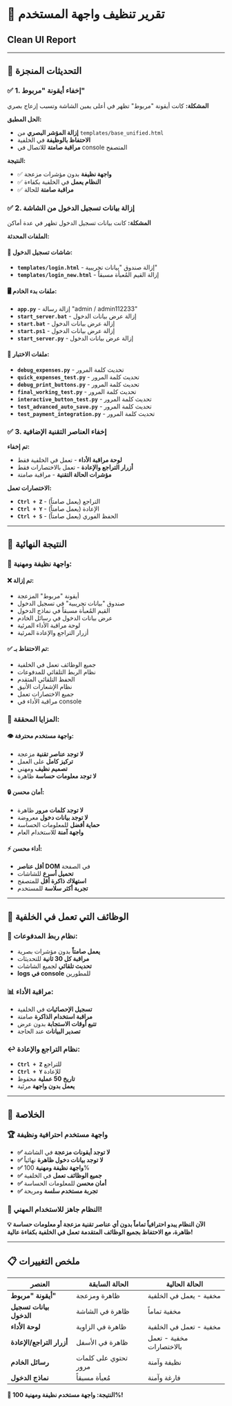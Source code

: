 # 🎨 تقرير تنظيف واجهة المستخدم
## Clean UI Report

---

## 🎯 **التحديثات المنجزة**

### **✅ 1. إخفاء أيقونة "مربوط"**

**المشكلة:** كانت أيقونة "مربوط" تظهر في أعلى يمين الشاشة وتسبب إزعاج بصري

**الحل المطبق:**
- **إزالة المؤشر البصري** من `templates/base_unified.html`
- **الاحتفاظ بالوظيفة** في الخلفية
- **مراقبة صامتة** للاتصال في console المتصفح

**النتيجة:** 
- ✅ **واجهة نظيفة** بدون مؤشرات مزعجة
- ✅ **النظام يعمل** في الخلفية بكفاءة
- ✅ **مراقبة صامتة** للحالة

### **✅ 2. إزالة بيانات تسجيل الدخول من الشاشة**

**المشكلة:** كانت بيانات تسجيل الدخول تظهر في عدة أماكن

**الملفات المحدثة:**

#### **📱 شاشات تسجيل الدخول:**
- **`templates/login.html`** - إزالة صندوق "بيانات تجريبية"
- **`templates/login_new.html`** - إزالة القيم المُعبأة مسبقاً

#### **🖥️ ملفات بدء الخادم:**
- **`app.py`** - إزالة رسالة "admin / admin112233"
- **`start_server.bat`** - إزالة عرض بيانات الدخول
- **`start.bat`** - إزالة عرض بيانات الدخول  
- **`start.ps1`** - إزالة عرض بيانات الدخول
- **`start_server.py`** - إزالة عرض بيانات الدخول

#### **🧪 ملفات الاختبار:**
- **`debug_expenses.py`** - تحديث كلمة المرور
- **`quick_expenses_test.py`** - تحديث كلمة المرور
- **`debug_print_buttons.py`** - تحديث كلمة المرور
- **`final_working_test.py`** - تحديث كلمة المرور
- **`interactive_button_test.py`** - تحديث كلمة المرور
- **`test_advanced_auto_save.py`** - تحديث كلمة المرور
- **`test_payment_integration.py`** - تحديث كلمة المرور

### **✅ 3. إخفاء العناصر التقنية الإضافية**

**تم إخفاء:**
- **لوحة مراقبة الأداء** - تعمل في الخلفية فقط
- **أزرار التراجع والإعادة** - تعمل بالاختصارات فقط
- **مؤشرات الحالة التقنية** - مراقبة صامتة

**الاختصارات تعمل:**
- **`Ctrl + Z`** - التراجع (يعمل صامتاً)
- **`Ctrl + Y`** - الإعادة (يعمل صامتاً)
- **`Ctrl + S`** - الحفظ الفوري (يعمل صامتاً)

---

## 🎨 **النتيجة النهائية**

### **🧹 واجهة نظيفة ومهنية:**

#### **❌ تم إزالة:**
- أيقونة "مربوط" المزعجة
- صندوق "بيانات تجريبية" في تسجيل الدخول
- القيم المُعبأة مسبقاً في نماذج الدخول
- عرض بيانات الدخول في رسائل الخادم
- لوحة مراقبة الأداء المرئية
- أزرار التراجع والإعادة المرئية

#### **✅ تم الاحتفاظ بـ:**
- جميع الوظائف تعمل في الخلفية
- نظام الربط التلقائي للمدفوعات
- الحفظ التلقائي المتقدم
- نظام الإشعارات الأنيق
- جميع الاختصارات تعمل
- مراقبة الأداء في console

### **🎯 المزايا المحققة:**

#### **👁️ واجهة مستخدم محترفة:**
- **لا توجد عناصر تقنية** مزعجة
- **تركيز كامل** على العمل
- **تصميم نظيف** ومهني
- **لا توجد معلومات حساسة** ظاهرة

#### **🔒 أمان محسن:**
- **لا توجد كلمات مرور** ظاهرة
- **لا توجد بيانات دخول** معروضة
- **حماية أفضل** للمعلومات الحساسة
- **واجهة آمنة** للاستخدام العام

#### **⚡ أداء محسن:**
- **أقل عناصر DOM** في الصفحة
- **تحميل أسرع** للشاشات
- **استهلاك ذاكرة أقل** للمتصفح
- **تجربة أكثر سلاسة** للمستخدم

---

## 🔧 **الوظائف التي تعمل في الخلفية**

### **🔗 نظام ربط المدفوعات:**
- **يعمل صامتاً** بدون مؤشرات بصرية
- **مراقبة كل 30 ثانية** للتحديثات
- **تحديث تلقائي** لجميع الشاشات
- **logs في console** للمطورين

### **📊 مراقبة الأداء:**
- **تسجيل الإحصائيات** في الخلفية
- **مراقبة استخدام الذاكرة** صامتة
- **تتبع أوقات الاستجابة** بدون عرض
- **تصدير البيانات** عند الحاجة

### **↩️ نظام التراجع والإعادة:**
- **`Ctrl + Z`** للتراجع
- **`Ctrl + Y`** للإعادة
- **تاريخ 50 عملية** محفوظ
- **يعمل بدون واجهة** مرئية

---

## 🎉 **الخلاصة**

### **🏆 واجهة مستخدم احترافية ونظيفة**

- **✅ لا توجد أيقونات مزعجة** في الشاشة
- **✅ لا توجد بيانات دخول ظاهرة** نهائياً
- **✅ واجهة نظيفة ومهنية** 100%
- **✅ جميع الوظائف تعمل** في الخلفية
- **✅ أمان محسن** للمعلومات الحساسة
- **✅ تجربة مستخدم سلسة** ومريحة

### **🚀 النظام جاهز للاستخدام المهني!**

**💡 الآن النظام يبدو احترافياً تماماً بدون أي عناصر تقنية مزعجة أو معلومات حساسة ظاهرة، مع الاحتفاظ بجميع الوظائف المتقدمة تعمل في الخلفية بكفاءة عالية!**

---

## 📋 **ملخص التغييرات**

| العنصر | الحالة السابقة | الحالة الحالية |
|--------|----------------|-----------------|
| **أيقونة "مربوط"** | ظاهرة ومزعجة | مخفية - يعمل في الخلفية |
| **بيانات تسجيل الدخول** | ظاهرة في الشاشة | مخفية تماماً |
| **لوحة الأداء** | ظاهرة في الزاوية | مخفية - تعمل في الخلفية |
| **أزرار التراجع/الإعادة** | ظاهرة في الأسفل | مخفية - تعمل بالاختصارات |
| **رسائل الخادم** | تحتوي على كلمات مرور | نظيفة وآمنة |
| **نماذج الدخول** | مُعبأة مسبقاً | فارغة وآمنة |

**🎉 النتيجة: واجهة مستخدم نظيفة ومهنية 100%!**

